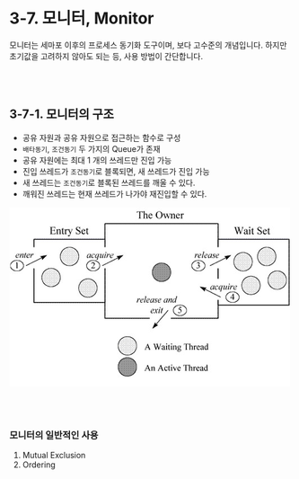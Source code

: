 # 3-7. 모니터, Monitor

모니터는 세마포 이후의 프로세스 동기화 도구이며, 보다 고수준의 개념입니다. 하지만 초기값을 고려하지 않아도 되는 등, 사용 방법이 간단합니다.

<br>

<br>

## 3-7-1. 모니터의 구조

- 공유 자원과 공유 자원으로 접근하는 함수로 구성
- `배타동기`, `조건동기` 두 가지의 Queue가 존재
- 공유 자원에는 최대 1 개의 쓰레드만 진입 가능
- 진입 쓰레드가 `조건동기`로 블록되면, 새 쓰레드가 진입 가능
- 새 쓰레드는 `조건동기`로 블록된 쓰레드를 깨울 수 있다.
- 깨워진 쓰레드는 현재 쓰레드가 나가야 재진입할 수 있다.

![Monitor](./assets/Monitor.jpg)

<br>

<br>

### 모니터의 일반적인 사용

1. Mutual Exclusion
2. Ordering

